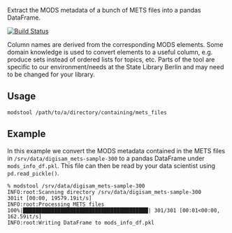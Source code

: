 Extract the MODS metadata of a bunch of METS files into a pandas DataFrame.

[![Build Status](https://travis-ci.org/qurator-spk/modstool.svg?branch=master)](https://travis-ci.org/qurator-spk/modstool)

Column names are derived from the corresponding MODS elements. Some domain
knowledge is used to convert elements to a useful column, e.g. produce sets
instead of ordered lists for topics, etc. Parts of the tool are specific to
our environment/needs at the State Library Berlin and may need to be changed for
your library.


## Usage
~~~
modstool /path/to/a/directory/containing/mets_files
~~~


## Example
In this example we convert the MODS metadata contained in the METS files in
`/srv/data/digisam_mets-sample-300` to a pandas DataFrame under
`mods_info_df.pkl`. This file can then be read by your data scientist using
`pd.read_pickle()`.

~~~
% modstool /srv/data/digisam_mets-sample-300
INFO:root:Scanning directory /srv/data/digisam_mets-sample-300
301it [00:00, 19579.19it/s]
INFO:root:Processing METS files
100%|████████████████████████████████████████| 301/301 [00:01<00:00, 162.59it/s]
INFO:root:Writing DataFrame to mods_info_df.pkl
~~~
